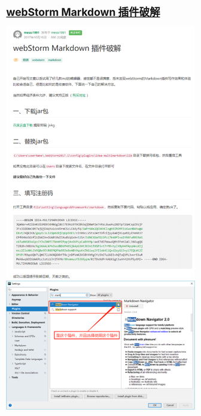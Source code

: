 # [webStorm Markdown 插件破解](https://segmentfault.com/a/1190000011568694)

![webstome-markdown.jpg](./pic/webstome-markdown.jpg)
![webstome-markdown-1.jpg](./pic/webstome-markdown-1.png)